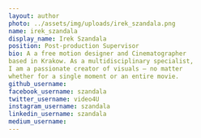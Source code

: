 ```yaml
---
layout: author
photo: ../assets/img/uploads/irek_szandala.png
name: irek_szandala
display_name: Irek Szandala 
position: Post-production Supervisor
bio: A a free motion designer and Cinematographer 
based in Krakow. As a multidisciplinary specialist, 
I am a passionate creator of visuals — no matter 
whether for a single moment or an entire movie.
github_username: 
facebook_username: szandala
twitter_username: video4U
instagram_username: szandala
linkedin_username: szandala
medium_username: 
---
```

